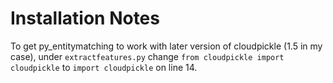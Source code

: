 # Installation Notes
To get py_entitymatching to work with later version of cloudpickle (1.5 in my case),
under `extractfeatures.py` change `from cloudpickle import cloudpickle` to `import cloudpickle` on line 14.